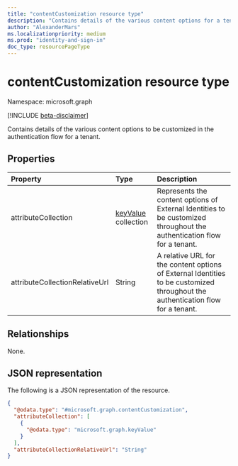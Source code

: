 ```yaml
---
title: "contentCustomization resource type"
description: "Contains details of the various content options for a tenant."
author: "AlexanderMars"
ms.localizationpriority: medium
ms.prod: "identity-and-sign-in"
doc_type: resourcePageType
---
```


# contentCustomization resource type

Namespace: microsoft.graph

[!INCLUDE [beta-disclaimer](../../includes/beta-disclaimer.md)]

Contains details of the various content options to be customized in the authentication flow for a tenant.

## Properties

|Property|Type|Description|
|:---|:---|:---|
|attributeCollection|[keyValue](../resources/contentcustomization-attributecollection-keyvalue.md) collection| Represents the content options of External Identities to be customized throughout the authentication flow for a tenant.|
|attributeCollectionRelativeUrl|String| A relative URL for the content options of External Identities to be customized throughout the authentication flow for a tenant.|

## Relationships
None.

## JSON representation
The following is a JSON representation of the resource.
<!-- {
  "blockType": "resource",
  "@odata.type": "microsoft.graph.contentCustomization"
}
-->
``` json
{
  "@odata.type": "#microsoft.graph.contentCustomization",
  "attributeCollection": [
    {
      "@odata.type": "microsoft.graph.keyValue"
    }
  ],
  "attributeCollectionRelativeUrl": "String"
}
```
